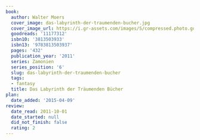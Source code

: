 ```yaml
---
book:
  author: Walter Moers
  cover_image: das-labyrinth-der-traumenden-bucher.jpg
  cover_image_url: https://i.gr-assets.com/images/S/compressed.photo.goodreads.com/books/1328007670l/11177312._SX98_.jpg
  goodreads: '11177312'
  isbn10: '3813503933'
  isbn13: '9783813503937'
  pages: '432'
  publication_year: '2011'
  series: Zamonien
  series_position: '6'
  slug: das-labyrinth-der-traumenden-bucher
  tags:
  - fantasy
  title: Das Labyrinth der Träumenden Bücher
plan:
  date_added: '2015-04-09'
review:
  date_read: 2011-10-01
  date_started: null
  did_not_finish: false
  rating: 2
---
```

